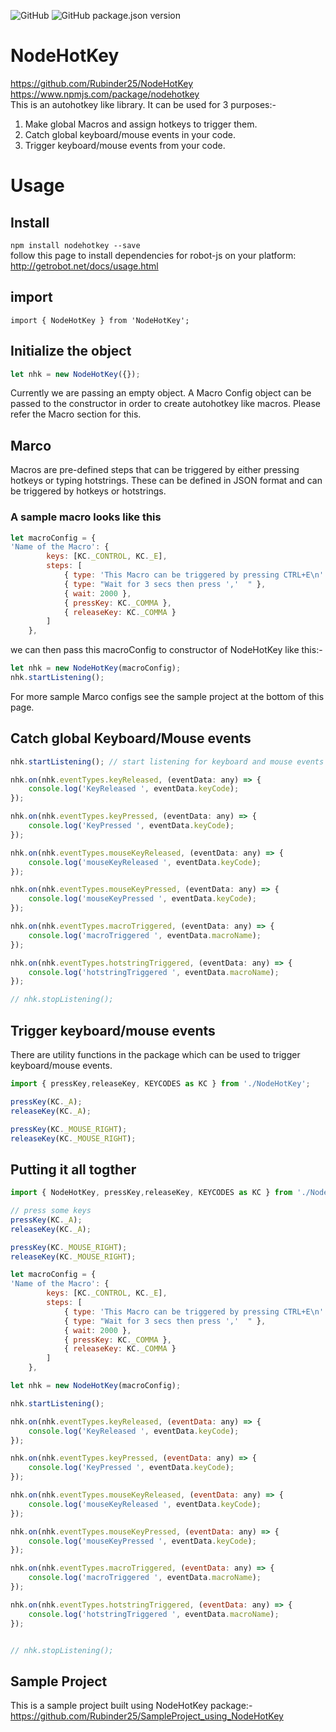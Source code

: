 ![GitHub](https://img.shields.io/github/license/Rubinder25/NodeHotKey.svg?style=flat-square)
![GitHub package.json version](https://img.shields.io/github/package-json/v/Rubinder25/NodeHotKey.svg?style=flat-square)
# NodeHotKey
https://github.com/Rubinder25/NodeHotKey  
https://www.npmjs.com/package/nodehotkey  
This is an autohotkey like library. It can be used for 3 purposes:-
1. Make global Macros and assign hotkeys to trigger them.
2. Catch global keyboard/mouse events in your code.
3. Trigger keyboard/mouse events from your code.
# Usage
## Install
`npm install nodehotkey --save`  
follow this page to install dependencies for robot-js on your platform: http://getrobot.net/docs/usage.html
## import
`import { NodeHotKey } from 'NodeHotKey';`
## Initialize the object
```javascript
let nhk = new NodeHotKey({});
```
Currently we are passing an empty object. A Macro Config object can be passed to the constructor in order to create autohotkey like macros.
Please refer the Macro section for this.
## Marco
Macros are pre-defined steps that can be triggered by either pressing hotkeys or typing hotstrings. These can be defined in JSON format and can be triggered by hotkeys or hotstrings.
### A sample macro looks like this
```javascript
let macroConfig = {
'Name of the Macro': {
		keys: [KC._CONTROL, KC._E],
		steps: [
			{ type: 'This Macro can be triggered by pressing CTRL+E\n' },
			{ type: "Wait for 3 secs then press ','  " },
			{ wait: 2000 },
			{ pressKey: KC._COMMA },
			{ releaseKey: KC._COMMA }
		]
	},
```
we can then pass this macroConfig to constructor of NodeHotKey like this:-
```javascript
let nhk = new NodeHotKey(macroConfig);
nhk.startListening();
```

For more sample Marco configs see the sample project at the bottom of this page.  
## Catch global Keyboard/Mouse events
```javascript
nhk.startListening(); // start listening for keyboard and mouse events

nhk.on(nhk.eventTypes.keyReleased, (eventData: any) => {
    console.log('KeyReleased ', eventData.keyCode);
});

nhk.on(nhk.eventTypes.keyPressed, (eventData: any) => {
    console.log('KeyPressed ', eventData.keyCode);
});

nhk.on(nhk.eventTypes.mouseKeyReleased, (eventData: any) => {
    console.log('mouseKeyReleased ', eventData.keyCode);
});

nhk.on(nhk.eventTypes.mouseKeyPressed, (eventData: any) => {
    console.log('mouseKeyPressed ', eventData.keyCode);
});

nhk.on(nhk.eventTypes.macroTriggered, (eventData: any) => {
    console.log('macroTriggered ', eventData.macroName);
});

nhk.on(nhk.eventTypes.hotstringTriggered, (eventData: any) => {
    console.log('hotstringTriggered ', eventData.macroName);
});

// nhk.stopListening();
```
## Trigger keyboard/mouse events
There are utility functions in the package which can be used to trigger keyboard/mouse events.
```javascript
import { pressKey,releaseKey, KEYCODES as KC } from './NodeHotKey'; 

pressKey(KC._A);
releaseKey(KC._A);

pressKey(KC._MOUSE_RIGHT);
releaseKey(KC._MOUSE_RIGHT);
```
## Putting it all togther

```javascript
import { NodeHotKey, pressKey,releaseKey, KEYCODES as KC } from './NodeHotKey';

// press some keys 
pressKey(KC._A);
releaseKey(KC._A);

pressKey(KC._MOUSE_RIGHT);
releaseKey(KC._MOUSE_RIGHT);

let macroConfig = {
'Name of the Macro': {
		keys: [KC._CONTROL, KC._E],
		steps: [
			{ type: 'This Macro can be triggered by pressing CTRL+E\n' },
			{ type: "Wait for 3 secs then press ','  " },
			{ wait: 2000 },
			{ pressKey: KC._COMMA },
			{ releaseKey: KC._COMMA }
		]
	},

let nhk = new NodeHotKey(macroConfig);

nhk.startListening();

nhk.on(nhk.eventTypes.keyReleased, (eventData: any) => {
    console.log('KeyReleased ', eventData.keyCode);
});

nhk.on(nhk.eventTypes.keyPressed, (eventData: any) => {
    console.log('KeyPressed ', eventData.keyCode);
});

nhk.on(nhk.eventTypes.mouseKeyReleased, (eventData: any) => {
    console.log('mouseKeyReleased ', eventData.keyCode);
});

nhk.on(nhk.eventTypes.mouseKeyPressed, (eventData: any) => {
    console.log('mouseKeyPressed ', eventData.keyCode);
});

nhk.on(nhk.eventTypes.macroTriggered, (eventData: any) => {
    console.log('macroTriggered ', eventData.macroName);
});

nhk.on(nhk.eventTypes.hotstringTriggered, (eventData: any) => {
    console.log('hotstringTriggered ', eventData.macroName);
});


// nhk.stopListening();
```
## Sample Project
This is a sample project built using NodeHotKey package:-
https://github.com/Rubinder25/SampleProject_using_NodeHotKey
